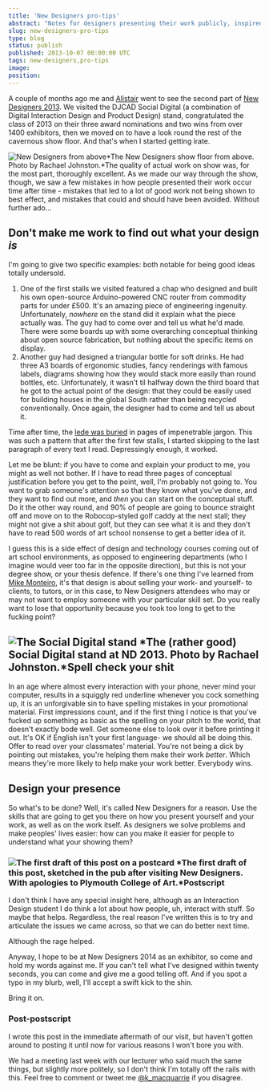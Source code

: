 ```yaml
---
title: 'New Designers pro-tips'
abstract: "Notes for designers presenting their work publicly, inspired by people doing it badly at New Designers."
slug: new-designers-pro-tips
type: blog
status: publish
published: 2013-10-07 00:00:00 UTC
tags: new-designers,pro-tips
image: 
position: 
---
```


A couple of months ago me and <a href="https://www.orcfull.com/">Alistair</a> went to see the second part of [New
Designers 2013][1]. We visited the DJCAD Social
Digital (a combination of Digital Interaction Design and Product Design)
stand, congratulated the class of 2013 on their three award nominations
and two wins from over 1400 exhibitors, then we moved on to have a look
round the rest of the cavernous show floor. And that's when I started
getting irate.

![New Designers from
above](/images/nd1_10135204475_o.jpg)*The
New Designers show floor from above. Photo by Rachael Johnston.*The
quality of actual work on show was, for the most part, thoroughly
excellent. As we made our way through the show, though, we saw a few
mistakes in how people presented their work occur time after time -
mistakes that led to a lot of good work not being shown to best effect,
and mistakes that could and should have been avoided. Without further
ado…

## Don't make me work to find out what your design *is*

I'm going to give two specific examples: both notable for being good
ideas totally undersold.

1.  One of the first stalls we visited featured a chap who designed and
    built his own open-source Arduino-powered CNC router from commodity
    parts for under £500. It's an amazing piece of engineering
    ingenuity. Unfortunately, *nowhere* on the stand did it explain what
    the piece actually was. The guy had to come over and tell us what
    he'd made. There were some boards up with some overarching
    conceptual thinking about open source fabrication, but nothing about
    the specific items on display.
2.  Another guy had designed a triangular bottle for soft drinks. He had
    three A3 boards of ergonomic studies, fancy renderings with famous
    labels, diagrams showing how they would stack more easily than round
    bottles, etc. Unfortunately, it wasn't til halfway down the third
    board that he got to the actual point of the design: that they could
    be easily used for building houses in the global South rather than
    being recycled conventionally. Once again, the designer had to come
    and tell us about it.

Time after time, the [lede was buried][2] in pages of
impenetrable jargon. This was such a pattern that after the first few
stalls, I started skipping to the last paragraph of every text I read.
Depressingly enough, it worked.

Let me be blunt: if you have to come and explain your product to me, you
might as well not bother. If I have to read three pages of conceptual
justification before you get to the point, well, I'm probably not going
to. You want to grab someone's attention so that they know what you've
done, and they want to find out more, and *then* you can start on the
conceptual stuff. Do it the other way round, and 90% of people are going
to bounce straight off and move on to the Robocop-styled golf caddy at
the next stall; they might not give a shit about golf, but they can see
what it is and they don't have to read 500 words of art school nonsense
to get a better idea of it.

I guess this is a side effect of design and technology courses coming
out of art school environments, as opposed to engineering departments
(who I imagine would veer too far in the opposite direction), but this
is not your degree show, or your thesis defence. If there's one thing
I've learned from [Mike Monteiro][3], it's that
design is about selling your work- and yourself- to clients, to tutors,
or in this case, to New Designers attendees who may or may not want to
employ someone with your particular skill set. Do you really want to
lose that opportunity because you took too long to get to the fucking
point?

## ![The Social Digital stand](/images/nd2_10135282596_o.jpg) *The (rather good) Social Digital stand at ND 2013. Photo by Rachael Johnston.*Spell check your shit

In an age where almost every interaction with your phone, never mind
your computer, results in a squiggly red underline whenever you cock
something up, it is an unforgivable sin to have spelling mistakes in
your promotional material. First impressions count, and if the first
thing I notice is that you've fucked up something as basic as the
spelling on your pitch to the world, that doesn't exactly bode well.
Get someone else to look over it before printing it out. It's OK if
English isn't your first language- we should all be doing this. Offer
to read over your classmates' material. You're not being a dick by
pointing out mistakes, you're helping them make their work *better*.
Which means they're more likely to help make your work better.
Everybody wins.

## Design your presence

So what's to be done? Well, it's called New Designers for a reason.
Use the skills that are going to get you there on how you present
yourself and your work, as well as on the work itself. As designers we
solve problems and make peoples' lives easier: how can you make it
easier for people to understand what your showing them?

### ![The first draft of this post on a postcard](/images/newdesignerspostcard_10127725356_o.jpg) *The first draft of this post, sketched in the pub after visiting New Designers. With apologies to Plymouth College of Art.*Postscript

I don't think I have any special insight here, although as an
Interaction Design student I do think a lot about how people, uh,
interact with stuff. So maybe that helps. Regardless, the real reason
I've written this is to try and articulate the issues we came across,
so that we can do better next time.

Although the rage helped.

Anyway, I hope to be at New Designers 2014 as an exhibitor, so come and
hold my words against me. If you can't tell what I've designed within
twenty seconds, you can come and give me a good telling off. And if you
spot a typo in my blurb, well, I'll accept a swift kick to the shin.

Bring it on.

### Post-postscript

I wrote this post in the immediate aftermath of our visit, but haven't
gotten around to posting it until now for various reasons I won't bore
you with.

We had a meeting last week with our lecturer who said much the same
things, but slightly more politely, so I don't think I'm totally off
the rails with this. Feel free to comment or tweet me
[@k\_macquarrie][4] if you disagree.



[1]: https://www.newdesigners.com/
[2]: https://en.wiktionary.org/wiki/bury_the_lede
[3]: http://www.abookapart.com/products/design-is-a-job
[4]: https://twitter.com/k_macquarrie
